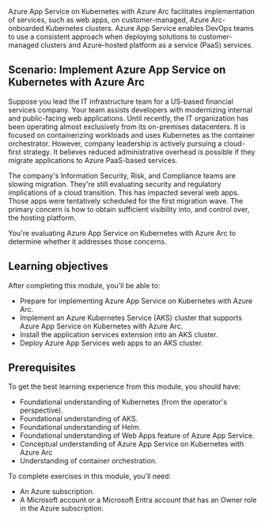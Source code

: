 Azure App Service on Kubernetes with Azure Arc facilitates implementation of services, such as web apps, on customer-managed, Azure Arc-onboarded Kubernetes clusters. Azure App Service enables DevOps teams to use a consistent approach when deploying solutions to customer-managed clusters and Azure-hosted platform as a service (PaaS) services.

## Scenario: Implement Azure App Service on Kubernetes with Azure Arc

Suppose you lead the IT infrastructure team for a US-based financial services company. Your team assists developers with modernizing internal and public-facing web applications. Until recently, the IT organization has been operating almost exclusively from its on-premises datacenters. It is focused on containerizing workloads and uses Kubernetes as the container orchestrator. However, company leadership is actively pursuing a cloud-first strategy. It believes reduced administrative overhead is possible if they migrate applications to Azure PaaS-based services.

The company's Information Security, Risk, and Compliance teams are slowing migration. They're still evaluating security and regulatory implications of a cloud transition. This has impacted several web apps. Those apps were tentatively scheduled for the first migration wave. The primary concern is how to obtain sufficient visibility into, and control over, the hosting platform.

You're evaluating Azure App Service on Kubernetes with Azure Arc to determine whether it addresses those concerns.

## Learning objectives

After completing this module, you'll be able to:

- Prepare for implementing Azure App Service on Kubernetes with Azure Arc.
- Implement an Azure Kubernetes Service (AKS) cluster that supports Azure App Service on Kubernetes with Azure Arc.
- Install the application services extension into an AKS cluster.
- Deploy Azure App Services web apps to an AKS cluster.

## Prerequisites

To get the best learning experience from this module, you should have:

- Foundational understanding of Kubernetes (from the operator's perspective).
- Foundational understanding of AKS.
- Foundational understanding of Helm.
- Foundational understanding of Web Apps feature of Azure App Service.
- Conceptual understanding of Azure App Service on Kubernetes with Azure Arc
- Understanding of container orchestration.

To complete exercises in this module, you'll need:

- An Azure subscription.
- A Microsoft account or a Microsoft Entra account that has an Owner role in the Azure subscription.
